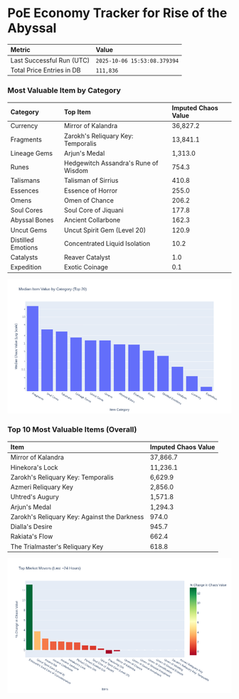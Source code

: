 # PoE Economy Tracker for Rise of the Abyssal

<!-- START_MAINTENANCE -->
| Metric | Value |
|:---|:---|
| Last Successful Run (UTC) | `2025-10-06 15:53:08.379394` |
| Total Price Entries in DB | `111,836` |

<!-- END_MAINTENANCE -->

<!-- START_DATAFRAME_DEBUG -->
<!-- END_DATAFRAME_DEBUG -->

<!-- START_CATEGORY_ANALYSIS -->
### Most Valuable Item by Category
| Category | Top Item | Imputed Chaos Value |
| :--- | :--- | :--- |
| Currency | Mirror of Kalandra | 36,827.2 |
| Fragments | Zarokh's Reliquary Key: Temporalis | 13,841.1 |
| Lineage Gems | Arjun's Medal | 1,313.0 |
| Runes | Hedgewitch Assandra's Rune of Wisdom | 754.3 |
| Talismans | Talisman of Sirrius | 410.8 |
| Essences | Essence of Horror | 255.0 |
| Omens | Omen of Chance | 206.2 |
| Soul Cores | Soul Core of Jiquani | 177.8 |
| Abyssal Bones | Ancient Collarbone | 162.3 |
| Uncut Gems | Uncut Spirit Gem (Level 20) | 120.9 |
| Distilled Emotions | Concentrated Liquid Isolation | 10.2 |
| Catalysts | Reaver Catalyst | 1.0 |
| Expedition | Exotic Coinage | 0.1 |


![Category Analysis Chart](charts/category_analysis.png)
<!-- END_ANALYSIS -->

<!-- START_ANALYSIS -->
### Top 10 Most Valuable Items (Overall)
| Item | Imputed Chaos Value |
| :--- | :--- |
| Mirror of Kalandra | 37,866.7 |
| Hinekora's Lock | 11,236.1 |
| Zarokh's Reliquary Key: Temporalis | 6,629.9 |
| Azmeri Reliquary Key | 2,856.0 |
| Uhtred's Augury | 1,571.8 |
| Arjun's Medal | 1,294.3 |
| Zarokh's Reliquary Key: Against the Darkness | 974.0 |
| Dialla's Desire | 945.7 |
| Rakiata's Flow | 662.4 |
| The Trialmaster's Reliquary Key | 618.8 |


![Market Movers Chart](charts/market_movers.png)
<!-- END_ANALYSIS -->
